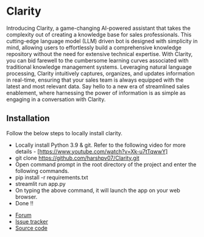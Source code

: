 

# Clarity

Introducing Clarity, a game-changing AI-powered assistant that takes the complexity out of creating a knowledge base for sales professionals. This cutting-edge language model (LLM) driven bot is designed with simplicity in mind, allowing users to effortlessly build a comprehensive knowledge repository without the need for extensive technical expertise. With Clarity, you can bid farewell to the cumbersome learning curves associated with traditional knowledge management systems. Leveraging natural language processing, Clarity intuitively captures, organizes, and updates information in real-time, ensuring that your sales team is always equipped with the latest and most relevant data. Say hello to a new era of streamlined sales enablement, where harnessing the power of information is as simple as engaging in a conversation with Clarity.

## Installation

Follow the below steps to locally install clarity. 
- Locally install Python 3.9 & git. Refer to the following video for more details - [https://www.youtube.com/watch?v=Xk-u7tTqwwY]
- git clone https://github.com/harshpv07/Clarity.git
- Open command prompt in the root directory of the project and enter the following commands.
- pip install -r requirements.txt
- streamlit run app.py
- On typing the above command, it will launch the app on your web browser.
- Done !! 



* [Forum](https://aimeos.org/help/typo3-extension-f16/)
* [Issue tracker](https://github.com/aimeos/aimeos-typo3/issues)
* [Source code](https://github.com/aimeos/aimeos-typo3)
